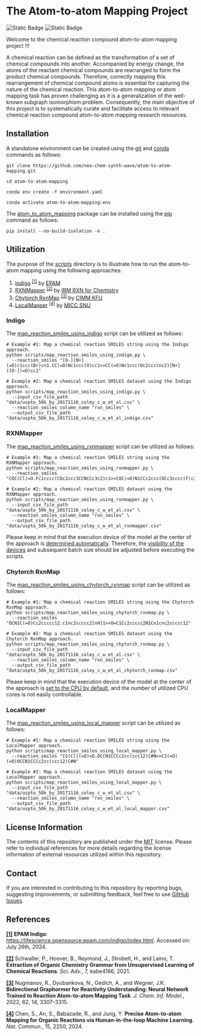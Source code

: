 # The Atom-to-atom Mapping Project
![Static Badge](https://img.shields.io/badge/Elix%2C%20Inc.-%235EB6B3?style=flat)
![Static Badge](https://img.shields.io/badge/Institute%20of%20Science%20Tokyo-%231C3177?style=flat)

Welcome to the chemical reaction compound atom-to-atom mapping project !!!

A chemical reaction can be defined as the transformation of a set of chemical compounds into another. Accompanied by
energy change, the atoms of the reactant chemical compounds are rearranged to form the product chemical compounds.
Therefore, correctly mapping this rearrangement of chemical compound atoms is essential for capturing the nature of the
chemical reaction. This atom-to-atom mapping or atom mapping task has proven challenging as it is a generalization of
the well-known subgraph isomorphism problem. Consequently, the main objective of this project is to systematically
curate and facilitate access to relevant chemical reaction compound atom-to-atom mapping research resources.


## Installation
A standalone environment can be created using the [git](https://git-scm.com) and [conda](https://conda.io) commands as
follows:

```shell
git clone https://github.com/neo-chem-synth-wave/atom-to-atom-mapping.git

cd atom-to-atom-mapping

conda env create -f environment.yaml

conda activate atom-to-atom-mapping-env
```

The [atom_to_atom_mapping](/atom_to_atom_mapping) package can be installed using the [pip](https://pip.pypa.io) command
as follows:

```shell
pip install --no-build-isolation -e .
```


## Utilization
The purpose of the [scripts](/scripts) directory is to illustrate how to run the atom-to-atom mapping using the
following approaches:

1. [Indigo](https://github.com/epam/Indigo) <sup>[[1]](https://lifescience.opensource.epam.com/indigo/index.html)</sup>
by [EPAM](https://www.epam.com)
2. [RXNMapper](https://github.com/rxn4chemistry/rxnmapper) <sup>[[2]](/references/20210407_schwaller_p_et_al.md)</sup>
by [IBM RXN for Chemistry](https://rxn.res.ibm.com)
3. [Chytorch RxnMap](https://github.com/chython/chytorch-rxnmap)
<sup>[[3]](/references/20220706_nugmanov_r_et_al.md)</sup> by [CIMM KFU](https://cimm.kpfu.ru)
4. [LocalMapper](https://github.com/snu-micc/LocalMapper) <sup>[[4]](/references/20240313_chen_s_et_al.md)</sup> by
[MICC SNU](https://micc.snu.ac.kr)


### Indigo
The [map_reaction_smiles_using_indigo](/scripts/map_reaction_smiles_using_indigo.py) script can be utilized as follows:

```shell
# Example #1: Map a chemical reaction SMILES string using the Indigo approach.
python scripts/map_reaction_smiles_using_indigo.py \
  --reaction_smiles "[O-][N+](=O)c1ccc(Br)cn1.CC(=O)Nc1ccc(O)cc1>>CC(=O)Nc1ccc(Oc2ccc(nc2)[N+]([O-])=O)cc1"

# Example #2: Map a chemical reaction SMILES dataset using the Indigo approach.
python scripts/map_reaction_smiles_using_indigo.py \
  --input_csv_file_path "data/uspto_50k_by_20171116_coley_c_w_et_al.csv" \
  --reaction_smiles_column_name "rxn_smiles" \
  --output_csv_file_path "data/uspto_50k_by_20171116_coley_c_w_et_al_indigo.csv"
```


### RXNMapper
The [map_reaction_smiles_using_rxnmapper](/scripts/map_reaction_smiles_using_rxnmapper.py) script can be utilized as
follows:

```shell
# Example #1: Map a chemical reaction SMILES string using the RXNMapper approach.
python scripts/map_reaction_smiles_using_rxnmapper.py \
  --reaction_smiles "COC(Cl)=O.Fc1cccc(COc2ccc3CCNCCc3c2)c1>>COC(=O)N1CCc2ccc(OCc3cccc(F)c3)cc2CC1"

# Example #2: Map a chemical reaction SMILES dataset using the RXNMapper approach.
python scripts/map_reaction_smiles_using_rxnmapper.py \
  --input_csv_file_path "data/uspto_50k_by_20171116_coley_c_w_et_al.csv" \
  --reaction_smiles_column_name "rxn_smiles" \
  --output_csv_file_path "data/uspto_50k_by_20171116_coley_c_w_et_al_rxnmapper.csv"
```

Please keep in mind that the execution device of the model at the center of the approach is
[determined automatically](https://github.com/rxn4chemistry/rxnmapper/blob/90a7012c9c0127f4a347baf815e270d8807b5a39/rxnmapper/core.py#L73C15-L73C83).
Therefore, the [visibility of the devices](https://developer.nvidia.com/blog/cuda-pro-tip-control-gpu-visibility-cuda_visible_devices)
and subsequent batch size should be adjusted before executing the scripts.


### Chytorch RxnMap
The [map_reaction_smiles_using_chytorch_rxnmap](/scripts/map_reaction_smiles_using_chytorch_rxnmap.py) script can be
utilized as follows:

```shell
# Example #1: Map a chemical reaction SMILES string using the Chytorch RxnMap approach.
python scripts/map_reaction_smiles_using_chytorch_rxnmap.py \
  --reaction_smiles "OCN1C(=O)Cc2ccccc12.c1nc2ccccc2[nH]1>>O=C1Cc2ccccc2N1Cn1cnc2ccccc12"

# Example #2: Map a chemical reaction SMILES dataset using the Chytorch RxnMap approach.
python scripts/map_reaction_smiles_using_chytorch_rxnmap.py \
  --input_csv_file_path "data/uspto_50k_by_20171116_coley_c_w_et_al.csv" \
  --reaction_smiles_column_name "rxn_smiles" \
  --output_csv_file_path "data/uspto_50k_by_20171116_coley_c_w_et_al_chytorch_rxnmap.csv"
```

Please keep in mind that the execution device of the model at the center of the approach is
[set to the CPU by default](https://github.com/chython/chython/blob/70299a60f1eddb361abb6d89274c21b7cd430f43/chython/__init__.py#L29),
and the number of utilized CPU cores is not easily controllable.


### LocalMapper
The [map_reaction_smiles_using_local_mapper](/scripts/map_reaction_smiles_using_local_mapper.py) script can be utilized
as follows:

```shell
# Example #1: Map a chemical reaction SMILES string using the LocalMapper approach.
python scripts/map_reaction_smiles_using_local_mapper.py \
  --reaction_smiles "CS(Cl)(=O)=O.OCCN1CCCc2cc(ccc12)C#N>>CS(=O)(=O)OCCN1CCCc2cc(ccc12)C#N"

# Example #2: Map a chemical reaction SMILES dataset using the LocalMapper approach.
python scripts/map_reaction_smiles_using_local_mapper.py \
  --input_csv_file_path "data/uspto_50k_by_20171116_coley_c_w_et_al.csv" \
  --reaction_smiles_column_name "rxn_smiles" \
  --output_csv_file_path "data/uspto_50k_by_20171116_coley_c_w_et_al_local_mapper.csv"
```


## License Information
The contents of this repository are published under the [MIT](/LICENSE) license. Please refer to individual references
for more details regarding the license information of external resources utilized within this repository.


## Contact
If you are interested in contributing to this repository by reporting bugs, suggesting improvements, or submitting
feedback, feel free to use [GitHub Issues](https://github.com/neo-chem-synth-wave/atom-to-atom-mapping/issues).


## References
**[[1]](https://lifescience.opensource.epam.com/indigo/index.html)** **EPAM Indigo**:
https://lifescience.opensource.epam.com/indigo/index.html. Accessed on: July 26th, 2024.

**[[2]](/references/20210407_schwaller_p_et_al.md)** Schwaller, P., Hoover, B., Reymond, J., Strobelt, H., and Laino, T.
**Extraction of Organic Chemistry Grammar from Unsupervised Learning of Chemical Reactions**. _Sci. Adv._, 7,
eabe4166, 2021.

**[[3]](/references/20220706_nugmanov_r_et_al.md)** Nugmanov, R., Dyubankova, N., Gedich, A., and Wegner, J.K.
**Bidirectional Graphormer for Reactivity Understanding: Neural Network Trained to Reaction Atom-to-atom Mapping Task**.
_J. Chem. Inf. Model._, 2022, 62, 14, 3307–3315.

**[[4]](/references/20240313_chen_s_et_al.md)** Chen, S., An, S., Babazade, R., and Jung, Y. **Precise Atom-to-atom
Mapping for Organic Reactions via Human-in-the-loop Machine Learning**.  _Nat. Commun._, 15, 2250, 2024.
